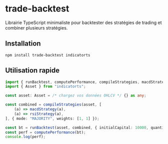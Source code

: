 # trade-backtest

Librairie TypeScript minimaliste pour backtester des stratégies de trading et combiner plusieurs stratégies.

## Installation

```
npm install trade-backtest indicatorts
```

## Utilisation rapide

```ts
import { runBacktest, computePerformance, compileStrategies, macdStrategy, rsiStrategy } from "trade-backtest";
import { Asset } from "indicatorts";

const asset: Asset = /* chargez vos données OHLCV */ {} as any;

const combined = compileStrategies(asset, [
	(a) => macdStrategy(a),
	(a) => rsiStrategy(a),
], { mode: "MAJORITY", weights: [1, 1] });

const bt = runBacktest(asset, combined, { initialCapital: 10000, quantity: 1 });
const perf = computePerformance(bt);
console.log(perf);
```

